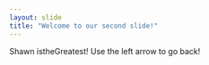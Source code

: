 ```yaml
---
layout: slide
title: "Welcome to our second slide!"
---
```

Shawn istheGreatest!
Use the left arrow to go back!
